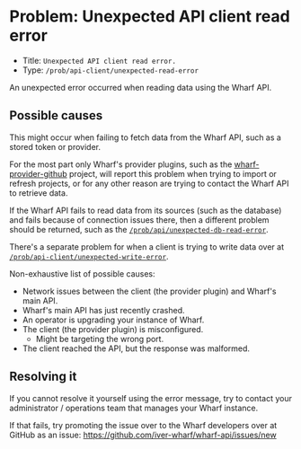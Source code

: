 # Problem: Unexpected API client read error

<!-- panels:start -->

<!-- div:right-panel -->

- Title: `Unexpected API client read error.`
- Type: `/prob/api-client/unexpected-read-error`

<!-- div:left-panel -->

An unexpected error occurred when reading data using the Wharf API.

<!-- panels:end -->

## Possible causes

<!-- panels:start -->

<!-- div:left-panel -->

This might occur when failing to fetch data from the Wharf API, such as a
stored token or provider.

For the most part only Wharf's provider plugins, such as the
[wharf-provider-github](https://github.com/iver-wharf/wharf-provider-github)
project, will report this problem when trying to import or refresh projects,
or for any other reason are trying to contact the Wharf API to retrieve data.

If the Wharf API fails to read data from its sources (such as the database)
and fails because of connection issues there, then a different problem should
be returned, such as the
[`/prob/api/unexpected-db-read-error`](/prob/api/unexpected-db-read-error).

There's a separate problem for when a client is trying to write data over at
[`/prob/api-client/unexpected-write-error`](/prob/api-client/unexpected-write-error).

<!-- div:right-panel -->

Non-exhaustive list of possible causes:

- Network issues between the client (the provider plugin) and Wharf's main API.
- Wharf's main API has just recently crashed.
- An operator is upgrading your instance of Wharf.
- The client (the provider plugin) is misconfigured.
  - Might be targeting the wrong port.
- The client reached the API, but the response was malformed.

<!-- panels:end -->

## Resolving it

If you cannot resolve it yourself using the error message, try to contact your
administrator / operations team that manages your Wharf instance.

If that fails, try promoting the issue over to the Wharf developers over at
GitHub as an issue: <https://github.com/iver-wharf/wharf-api/issues/new>
